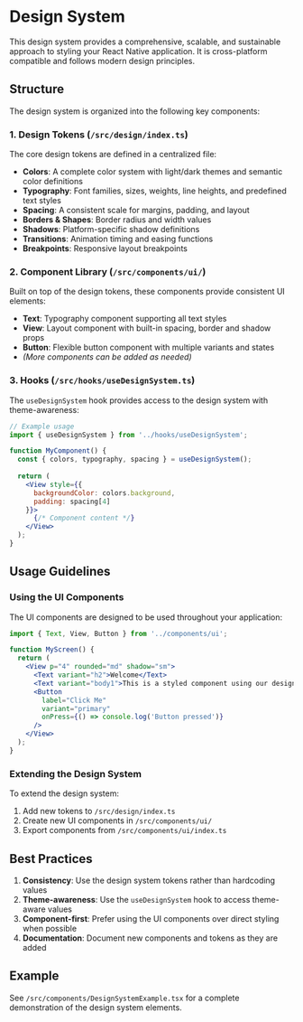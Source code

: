 # Design System

This design system provides a comprehensive, scalable, and sustainable approach to styling your React Native application. It is cross-platform compatible and follows modern design principles.

## Structure

The design system is organized into the following key components:

### 1. Design Tokens (`/src/design/index.ts`)

The core design tokens are defined in a centralized file:

- **Colors**: A complete color system with light/dark themes and semantic color definitions
- **Typography**: Font families, sizes, weights, line heights, and predefined text styles
- **Spacing**: A consistent scale for margins, padding, and layout
- **Borders & Shapes**: Border radius and width values
- **Shadows**: Platform-specific shadow definitions
- **Transitions**: Animation timing and easing functions
- **Breakpoints**: Responsive layout breakpoints

### 2. Component Library (`/src/components/ui/`)

Built on top of the design tokens, these components provide consistent UI elements:

- **Text**: Typography component supporting all text styles
- **View**: Layout component with built-in spacing, border and shadow props
- **Button**: Flexible button component with multiple variants and states
- *(More components can be added as needed)*

### 3. Hooks (`/src/hooks/useDesignSystem.ts`)

The `useDesignSystem` hook provides access to the design system with theme-awareness:

```jsx
// Example usage
import { useDesignSystem } from '../hooks/useDesignSystem';

function MyComponent() {
  const { colors, typography, spacing } = useDesignSystem();
  
  return (
    <View style={{ 
      backgroundColor: colors.background,
      padding: spacing[4]
    }}>
      {/* Component content */}
    </View>
  );
}
```

## Usage Guidelines

### Using the UI Components

The UI components are designed to be used throughout your application:

```jsx
import { Text, View, Button } from '../components/ui';

function MyScreen() {
  return (
    <View p="4" rounded="md" shadow="sm">
      <Text variant="h2">Welcome</Text>
      <Text variant="body1">This is a styled component using our design system.</Text>
      <Button 
        label="Click Me" 
        variant="primary" 
        onPress={() => console.log('Button pressed')}
      />
    </View>
  );
}
```

### Extending the Design System

To extend the design system:

1. Add new tokens to `/src/design/index.ts`
2. Create new UI components in `/src/components/ui/`
3. Export components from `/src/components/ui/index.ts`

## Best Practices

1. **Consistency**: Use the design system tokens rather than hardcoding values
2. **Theme-awareness**: Use the `useDesignSystem` hook to access theme-aware values
3. **Component-first**: Prefer using the UI components over direct styling when possible
4. **Documentation**: Document new components and tokens as they are added

## Example

See `/src/components/DesignSystemExample.tsx` for a complete demonstration of the design system elements.